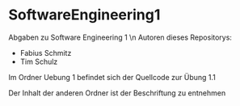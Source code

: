 # SoftwareEngineering1
Abgaben zu Software Engineering 1 \n
Autoren dieses Repositorys: 
- Fabius Schmitz
- Tim Schulz

Im Ordner Uebung 1 befindet sich der Quellcode zur Übung 1.1

Der Inhalt der anderen Ordner ist der Beschriftung zu entnehmen
